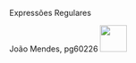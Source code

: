 Expressões Regulares

João Mendes, pg60226
<img src="https://github.com/user-attachments/assets/9eab7434-fb2c-43ef-bbc4-4d3f88e145fc" width="48">
